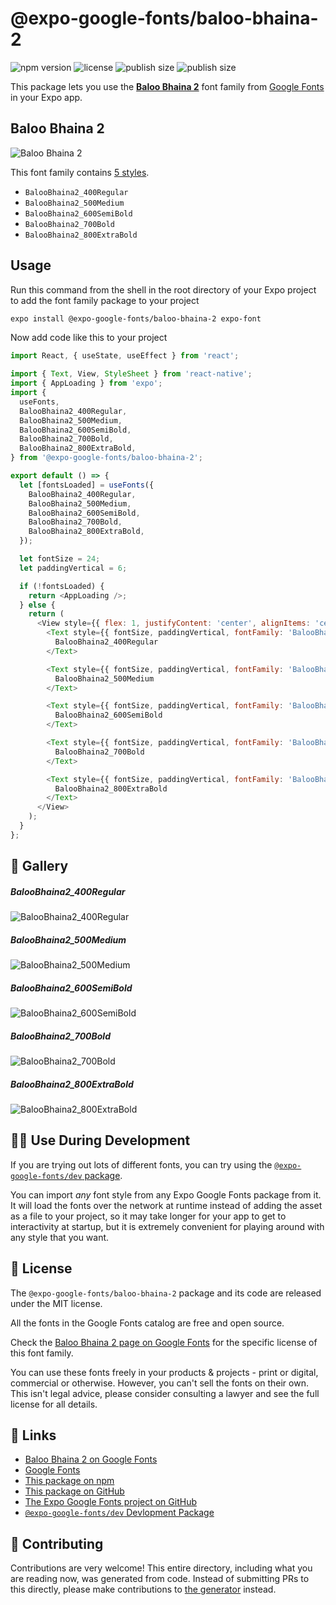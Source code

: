 # @expo-google-fonts/baloo-bhaina-2

![npm version](https://flat.badgen.net/npm/v/@expo-google-fonts/baloo-bhaina-2)
![license](https://flat.badgen.net/github/license/expo/google-fonts)
![publish size](https://flat.badgen.net/packagephobia/install/@expo-google-fonts/baloo-bhaina-2)
![publish size](https://flat.badgen.net/packagephobia/publish/@expo-google-fonts/baloo-bhaina-2)

This package lets you use the [**Baloo Bhaina 2**](https://fonts.google.com/specimen/Baloo+Bhaina+2) font family from [Google Fonts](https://fonts.google.com/) in your Expo app.

## Baloo Bhaina 2

![Baloo Bhaina 2](./font-family.png)

This font family contains [5 styles](#-gallery).

- `BalooBhaina2_400Regular`
- `BalooBhaina2_500Medium`
- `BalooBhaina2_600SemiBold`
- `BalooBhaina2_700Bold`
- `BalooBhaina2_800ExtraBold`

## Usage

Run this command from the shell in the root directory of your Expo project to add the font family package to your project
```sh
expo install @expo-google-fonts/baloo-bhaina-2 expo-font
```

Now add code like this to your project
```js
import React, { useState, useEffect } from 'react';

import { Text, View, StyleSheet } from 'react-native';
import { AppLoading } from 'expo';
import {
  useFonts,
  BalooBhaina2_400Regular,
  BalooBhaina2_500Medium,
  BalooBhaina2_600SemiBold,
  BalooBhaina2_700Bold,
  BalooBhaina2_800ExtraBold,
} from '@expo-google-fonts/baloo-bhaina-2';

export default () => {
  let [fontsLoaded] = useFonts({
    BalooBhaina2_400Regular,
    BalooBhaina2_500Medium,
    BalooBhaina2_600SemiBold,
    BalooBhaina2_700Bold,
    BalooBhaina2_800ExtraBold,
  });

  let fontSize = 24;
  let paddingVertical = 6;

  if (!fontsLoaded) {
    return <AppLoading />;
  } else {
    return (
      <View style={{ flex: 1, justifyContent: 'center', alignItems: 'center' }}>
        <Text style={{ fontSize, paddingVertical, fontFamily: 'BalooBhaina2_400Regular' }}>
          BalooBhaina2_400Regular
        </Text>

        <Text style={{ fontSize, paddingVertical, fontFamily: 'BalooBhaina2_500Medium' }}>
          BalooBhaina2_500Medium
        </Text>

        <Text style={{ fontSize, paddingVertical, fontFamily: 'BalooBhaina2_600SemiBold' }}>
          BalooBhaina2_600SemiBold
        </Text>

        <Text style={{ fontSize, paddingVertical, fontFamily: 'BalooBhaina2_700Bold' }}>
          BalooBhaina2_700Bold
        </Text>

        <Text style={{ fontSize, paddingVertical, fontFamily: 'BalooBhaina2_800ExtraBold' }}>
          BalooBhaina2_800ExtraBold
        </Text>
      </View>
    );
  }
};

```

## 🔡 Gallery

##### BalooBhaina2_400Regular
![BalooBhaina2_400Regular](./BalooBhaina2_400Regular.ttf.png)

##### BalooBhaina2_500Medium
![BalooBhaina2_500Medium](./BalooBhaina2_500Medium.ttf.png)

##### BalooBhaina2_600SemiBold
![BalooBhaina2_600SemiBold](./BalooBhaina2_600SemiBold.ttf.png)

##### BalooBhaina2_700Bold
![BalooBhaina2_700Bold](./BalooBhaina2_700Bold.ttf.png)

##### BalooBhaina2_800ExtraBold
![BalooBhaina2_800ExtraBold](./BalooBhaina2_800ExtraBold.ttf.png)


## 👩‍💻 Use During Development

If you are trying out lots of different fonts, you can try using the [`@expo-google-fonts/dev` package](https://github.com/expo/google-fonts/tree/master/font-packages/dev#readme).

You can import *any* font style from any Expo Google Fonts package from it. It will load the fonts
over the network at runtime instead of adding the asset as a file to your project, so it may take longer
for your app to get to interactivity at startup, but it is extremely convenient
for playing around with any style that you want.

## 📖 License

The `@expo-google-fonts/baloo-bhaina-2` package and its code are released under the MIT license.

All the fonts in the Google Fonts catalog are free and open source.

Check the [Baloo Bhaina 2 page on Google Fonts](https://fonts.google.com/specimen/Baloo+Bhaina+2) for the specific license of this font family.

You can use these fonts freely in your products & projects - print or digital, commercial or otherwise. However, you can't sell the fonts on their own. This isn't legal advice, please consider consulting a lawyer and see the full license for all details.

## 🔗 Links

- [Baloo Bhaina 2 on Google Fonts](https://fonts.google.com/specimen/Baloo+Bhaina+2)
- [Google Fonts](https://fonts.google.com/)
- [This package on npm](https://www.npmjs.com/package/@expo-google-fonts/baloo-bhaina-2)
- [This package on GitHub](https://github.com/expo/google-fonts/tree/master/font-packages/baloo-bhaina-2)
- [The Expo Google Fonts project on GitHub](https://github.com/expo/google-fonts)
- [`@expo-google-fonts/dev` Devlopment Package](https://github.com/expo/google-fonts/tree/master/font-packages/dev)

## 🤝 Contributing

Contributions are very welcome! This entire directory, including what you are reading now, was generated from code. Instead of submitting PRs to this directly, please make contributions to [the generator](https://github.com/expo/google-fonts/tree/master/packages/generator) instead.
